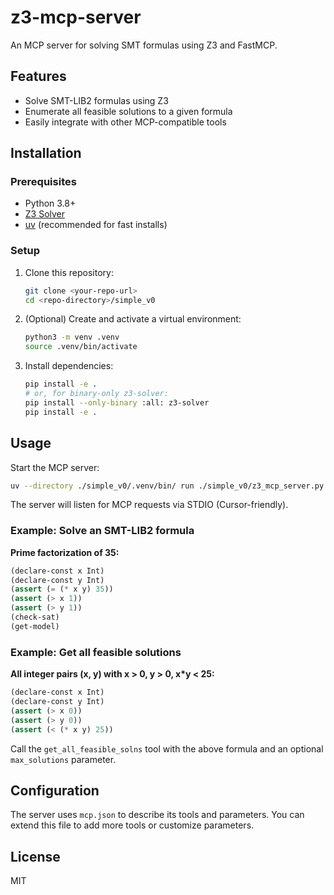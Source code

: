 # z3-mcp-server

An MCP server for solving SMT formulas using Z3 and FastMCP.

## Features
- Solve SMT-LIB2 formulas using Z3
- Enumerate all feasible solutions to a given formula
- Easily integrate with other MCP-compatible tools

## Installation

### Prerequisites
- Python 3.8+
- [Z3 Solver](https://github.com/Z3Prover/z3)
- [uv](https://github.com/astral-sh/uv) (recommended for fast installs)

### Setup
1. Clone this repository:
   ```bash
   git clone <your-repo-url>
   cd <repo-directory>/simple_v0
   ```
2. (Optional) Create and activate a virtual environment:
   ```bash
   python3 -m venv .venv
   source .venv/bin/activate
   ```
3. Install dependencies:
   ```bash
   pip install -e .
   # or, for binary-only z3-solver:
   pip install --only-binary :all: z3-solver
   pip install -e .
   ```

## Usage

Start the MCP server:
```bash
uv --directory ./simple_v0/.venv/bin/ run ./simple_v0/z3_mcp_server.py
```

The server will listen for MCP requests via STDIO (Cursor-friendly).

### Example: Solve an SMT-LIB2 formula

**Prime factorization of 35:**
```lisp
(declare-const x Int)
(declare-const y Int)
(assert (= (* x y) 35))
(assert (> x 1))
(assert (> y 1))
(check-sat)
(get-model)
```

### Example: Get all feasible solutions

**All integer pairs (x, y) with x > 0, y > 0, x*y < 25:**
```lisp
(declare-const x Int)
(declare-const y Int)
(assert (> x 0))
(assert (> y 0))
(assert (< (* x y) 25))
```

Call the `get_all_feasible_solns` tool with the above formula and an optional `max_solutions` parameter.

## Configuration

The server uses `mcp.json` to describe its tools and parameters. You can extend this file to add more tools or customize parameters.

## License

MIT 